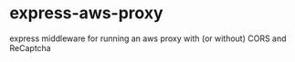 # express-aws-proxy
express middleware for running an aws proxy with (or without) CORS and ReCaptcha
